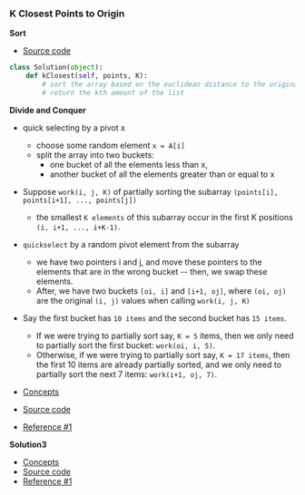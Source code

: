 ### K Closest Points to Origin
**Sort**
- [Source code](source/Sort.py)
```python
class Solution(object):
    def kClosest(self, points, K):
        # sort the array based on the euclidean distance to the original point 
        # return the kth amount of the list
```

**Divide and Conquer**
- quick selecting by a pivot x
    - choose some random element `x = A[i]`
    - split the array into two buckets:
        - one bucket of all the elements less than x,
        - another bucket of all the elements greater than or equal to x
      
- Suppose `work(i, j, K)` of partially sorting the subarray `(points[i], points[i+1], ..., points[j])` 
    - the smallest `K elements` of this subarray occur in the first K positions `(i, i+1, ..., i+K-1)`.
- `quickselect` by a random pivot element from the subarray
    - we have two pointers i and j, and move these pointers to the elements that are in the wrong bucket -- then, we swap these elements.
    - After, we have two buckets `[oi, i]` and `[i+1, oj]`, where `(oi, oj)` are the original `(i, j)` values when calling `work(i, j, K)`
- Say the first bucket has `10 items` and the second bucket has `15 items`.
    - If we were trying to partially sort say, `K = 5` items, then we only need to partially sort the first bucket: `work(oi, i, 5)`. 
    - Otherwise, if we were trying to partially sort say, `K = 17 items`, then the first 10 items are already partially sorted, and we only need to partially sort the next 7 items: `work(i+1, oj, 7)`.


- [Concepts](images/)
- [Source code](source/)
- [Reference #1]()

**Solution3**
- [Concepts](images/)
- [Source code](source/)
- [Reference #1]()